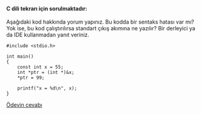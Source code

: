 
#### C dili tekrarı için sorulmaktadır: <br>
Aşağıdaki kod hakkında yorum yapınız. Bu kodda bir sentaks hatası var mı? Yok ise, bu kod çalıştırılırsa standart çıkış akımına ne yazılır? Bir derleyici ya da IDE kullanmadan yanıt veriniz.


```
#include <stdio.h>

int main()
{
	const int x = 55;
	int *ptr = (int *)&x;
	*ptr = 99;

	printf("x = %d\n", x);
}
```


[Ödevin cevabı](https://vimeo.com/432190808)
